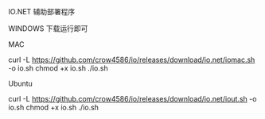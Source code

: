 IO.NET 辅助部署程序

WINDOWS 下载运行即可

MAC

curl -L https://github.com/crow4586/io/releases/download/io.net/iomac.sh -o io.sh
chmod +x io.sh
./io.sh

Ubuntu

curl -L https://github.com/crow4586/io/releases/download/io.net/iout.sh -o io.sh
chmod +x io.sh
./io.sh
